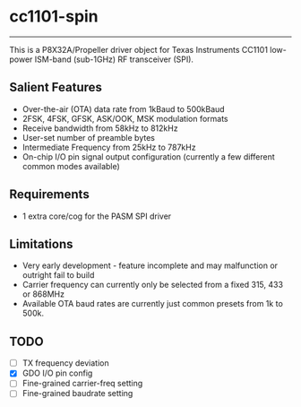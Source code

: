 # cc1101-spin 
---------------

This is a P8X32A/Propeller driver object for Texas Instruments CC1101 low-power ISM-band (sub-1GHz) RF transceiver (SPI).

## Salient Features

* Over-the-air (OTA) data rate from 1kBaud to 500kBaud
* 2FSK, 4FSK, GFSK, ASK/OOK, MSK modulation formats
* Receive bandwidth from 58kHz to 812kHz
* User-set number of preamble bytes
* Intermediate Frequency from 25kHz to 787kHz
* On-chip I/O pin signal output configuration (currently a few different common modes available)

## Requirements

* 1 extra core/cog for the PASM SPI driver

## Limitations

* Very early development - feature incomplete and may malfunction or outright fail to build
* Carrier frequency can currently only be selected from a fixed 315, 433 or 868MHz
* Available OTA baud rates are currently just common presets from 1k to 500k.

## TODO

- [ ] TX frequency deviation
- [x] GDO I/O pin config
- [ ] Fine-grained carrier-freq setting
- [ ] Fine-grained baudrate setting
